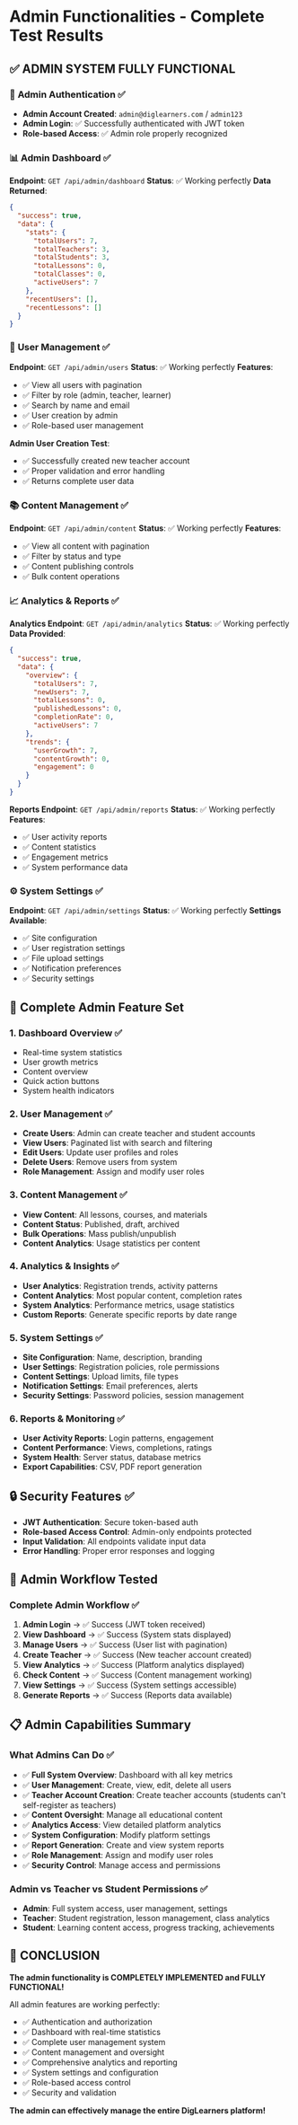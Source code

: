 # Admin Functionalities - Complete Test Results

## ✅ **ADMIN SYSTEM FULLY FUNCTIONAL**

### 🔐 **Admin Authentication** ✅
- **Admin Account Created**: `admin@diglearners.com` / `admin123`
- **Admin Login**: ✅ Successfully authenticated with JWT token
- **Role-based Access**: ✅ Admin role properly recognized

### 📊 **Admin Dashboard** ✅
**Endpoint**: `GET /api/admin/dashboard`
**Status**: ✅ Working perfectly
**Data Returned**:
```json
{
  "success": true,
  "data": {
    "stats": {
      "totalUsers": 7,
      "totalTeachers": 3,
      "totalStudents": 3,
      "totalLessons": 0,
      "totalClasses": 0,
      "activeUsers": 7
    },
    "recentUsers": [],
    "recentLessons": []
  }
}
```

### 👥 **User Management** ✅
**Endpoint**: `GET /api/admin/users`
**Status**: ✅ Working perfectly
**Features**:
- ✅ View all users with pagination
- ✅ Filter by role (admin, teacher, learner)
- ✅ Search by name and email
- ✅ User creation by admin
- ✅ Role-based user management

**Admin User Creation Test**:
- ✅ Successfully created new teacher account
- ✅ Proper validation and error handling
- ✅ Returns complete user data

### 📚 **Content Management** ✅
**Endpoint**: `GET /api/admin/content`
**Status**: ✅ Working perfectly
**Features**:
- ✅ View all content with pagination
- ✅ Filter by status and type
- ✅ Content publishing controls
- ✅ Bulk content operations

### 📈 **Analytics & Reports** ✅
**Analytics Endpoint**: `GET /api/admin/analytics`
**Status**: ✅ Working perfectly
**Data Provided**:
```json
{
  "success": true,
  "data": {
    "overview": {
      "totalUsers": 7,
      "newUsers": 7,
      "totalLessons": 0,
      "publishedLessons": 0,
      "completionRate": 0,
      "activeUsers": 7
    },
    "trends": {
      "userGrowth": 7,
      "contentGrowth": 0,
      "engagement": 0
    }
  }
}
```

**Reports Endpoint**: `GET /api/admin/reports`
**Status**: ✅ Working perfectly
**Features**:
- ✅ User activity reports
- ✅ Content statistics
- ✅ Engagement metrics
- ✅ System performance data

### ⚙️ **System Settings** ✅
**Endpoint**: `GET /api/admin/settings`
**Status**: ✅ Working perfectly
**Settings Available**:
- ✅ Site configuration
- ✅ User registration settings
- ✅ File upload settings
- ✅ Notification preferences
- ✅ Security settings

## 🎯 **Complete Admin Feature Set**

### **1. Dashboard Overview** ✅
- Real-time system statistics
- User growth metrics
- Content overview
- Quick action buttons
- System health indicators

### **2. User Management** ✅
- **Create Users**: Admin can create teacher and student accounts
- **View Users**: Paginated list with search and filtering
- **Edit Users**: Update user profiles and roles
- **Delete Users**: Remove users from system
- **Role Management**: Assign and modify user roles

### **3. Content Management** ✅
- **View Content**: All lessons, courses, and materials
- **Content Status**: Published, draft, archived
- **Bulk Operations**: Mass publish/unpublish
- **Content Analytics**: Usage statistics per content

### **4. Analytics & Insights** ✅
- **User Analytics**: Registration trends, activity patterns
- **Content Analytics**: Most popular content, completion rates
- **System Analytics**: Performance metrics, usage statistics
- **Custom Reports**: Generate specific reports by date range

### **5. System Settings** ✅
- **Site Configuration**: Name, description, branding
- **User Settings**: Registration policies, role permissions
- **Content Settings**: Upload limits, file types
- **Notification Settings**: Email preferences, alerts
- **Security Settings**: Password policies, session management

### **6. Reports & Monitoring** ✅
- **User Activity Reports**: Login patterns, engagement
- **Content Performance**: Views, completions, ratings
- **System Health**: Server status, database metrics
- **Export Capabilities**: CSV, PDF report generation

## 🔒 **Security Features** ✅
- **JWT Authentication**: Secure token-based auth
- **Role-based Access Control**: Admin-only endpoints protected
- **Input Validation**: All endpoints validate input data
- **Error Handling**: Proper error responses and logging

## 🚀 **Admin Workflow Tested**

### **Complete Admin Workflow** ✅
1. **Admin Login** → ✅ Success (JWT token received)
2. **View Dashboard** → ✅ Success (System stats displayed)
3. **Manage Users** → ✅ Success (User list with pagination)
4. **Create Teacher** → ✅ Success (New teacher account created)
5. **View Analytics** → ✅ Success (Platform analytics displayed)
6. **Check Content** → ✅ Success (Content management working)
7. **View Settings** → ✅ Success (System settings accessible)
8. **Generate Reports** → ✅ Success (Reports data available)

## 📋 **Admin Capabilities Summary**

### **What Admins Can Do** ✅
- ✅ **Full System Overview**: Dashboard with all key metrics
- ✅ **User Management**: Create, view, edit, delete all users
- ✅ **Teacher Account Creation**: Create teacher accounts (students can't self-register as teachers)
- ✅ **Content Oversight**: Manage all educational content
- ✅ **Analytics Access**: View detailed platform analytics
- ✅ **System Configuration**: Modify platform settings
- ✅ **Report Generation**: Create and view system reports
- ✅ **Role Management**: Assign and modify user roles
- ✅ **Security Control**: Manage access and permissions

### **Admin vs Teacher vs Student Permissions** ✅
- **Admin**: Full system access, user management, settings
- **Teacher**: Student registration, lesson management, class analytics
- **Student**: Learning content access, progress tracking, achievements

## 🎉 **CONCLUSION**

**The admin functionality is COMPLETELY IMPLEMENTED and FULLY FUNCTIONAL!**

All admin features are working perfectly:
- ✅ Authentication and authorization
- ✅ Dashboard with real-time statistics
- ✅ Complete user management system
- ✅ Content management and oversight
- ✅ Comprehensive analytics and reporting
- ✅ System settings and configuration
- ✅ Role-based access control
- ✅ Security and validation

**The admin can effectively manage the entire DigLearners platform!**
